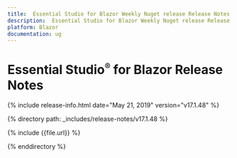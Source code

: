 ```yaml
---
title:  Essential Studio for Blazor Weekly Nuget release Release Notes  
description:  Essential Studio for Blazor Weekly Nuget release Release Notes  
platform: Blazor
documentation: ug
---
```


# Essential Studio<sup style="font-size:70%">&reg;</sup> for Blazor  Release Notes  

{% include release-info.html date="May 21, 2019"  version="v17.1.48" %} 

{% directory path: _includes/release-notes/v17.1.48 %}

{% include {{file.url}} %}

{% enddirectory %}


